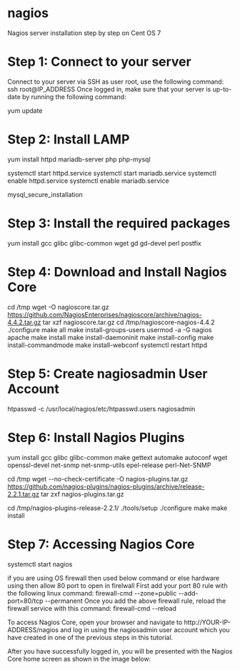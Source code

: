# nagios
Nagios server installation step by step on Cent OS 7
# Step 1: Connect to your server
Connect to your server via SSH as user root, use the following command:
ssh root@IP_ADDRESS
Once logged in, make sure that your server is up-to-date by running the following command:

yum update

# Step 2: Install LAMP
yum install httpd mariadb-server php php-mysql

systemctl start httpd.service
systemctl start mariadb.service
systemctl enable httpd.service
systemctl enable mariadb.service

mysql_secure_installation

# Step 3: Install the required packages
yum install gcc glibc glibc-common wget gd gd-devel perl postfix

# Step 4: Download and Install Nagios Core
cd /tmp
wget -O nagioscore.tar.gz https://github.com/NagiosEnterprises/nagioscore/archive/nagios-4.4.2.tar.gz
tar xzf nagioscore.tar.gz
cd /tmp/nagioscore-nagios-4.4.2
./configure
make all
make install-groups-users
usermod -a -G nagios apache
make install
make install-daemoninit
make install-config
make install-commandmode
make install-webconf
systemctl restart httpd

# Step 5: Create nagiosadmin User Account
htpasswd -c /usr/local/nagios/etc/htpasswd.users nagiosadmin

# Step 6: Install Nagios Plugins
yum install gcc glibc glibc-common make gettext automake autoconf wget openssl-devel net-snmp net-snmp-utils epel-release perl-Net-SNMP

cd /tmp
wget --no-check-certificate -O nagios-plugins.tar.gz https://github.com/nagios-plugins/nagios-plugins/archive/release-2.2.1.tar.gz
tar zxf nagios-plugins.tar.gz

cd /tmp/nagios-plugins-release-2.2.1/
./tools/setup
./configure
make
make install

# Step 7: Accessing Nagios Core
systemctl start nagios

if you are using OS firewall then used below command or else hardware using then allow 80 port to open in firelwall
First add your port 80 rule with the following linux command:
firewall-cmd --zone=public --add-port=80/tcp --permanent
Once you add the above firewall rule, reload the firewall service with this command:
firewall-cmd --reload

To access Nagios Core, open your browser and navigate to http://YOUR-IP-ADDRESS/nagios and log in using the nagiosadmin user account which you have created in one of the previous steps in this tutorial.

After you have successfully logged in, you will be presented with the Nagios Core home screen as shown in the image below:

